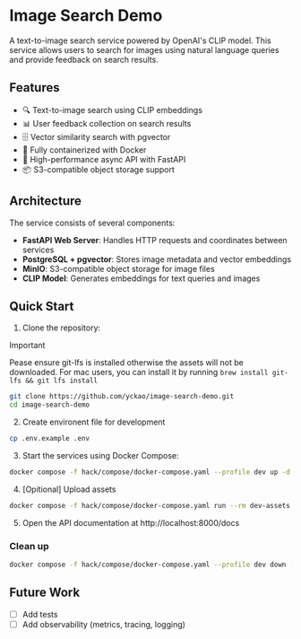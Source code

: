 # Image Search Demo

A text-to-image search service powered by OpenAI's CLIP model. This service allows users to search for images using natural language queries and provide feedback on search results.

## Features

- 🔍 Text-to-image search using CLIP embeddings
- 📊 User feedback collection on search results
- 🗄️ Vector similarity search with pgvector
- 🐳 Fully containerized with Docker
- 🚀 High-performance async API with FastAPI
- 📦 S3-compatible object storage support

## Architecture

The service consists of several components:

- **FastAPI Web Server**: Handles HTTP requests and coordinates between services
- **PostgreSQL + pgvector**: Stores image metadata and vector embeddings
- **MinIO**: S3-compatible object storage for image files
- **CLIP Model**: Generates embeddings for text queries and images

## Quick Start

1. Clone the repository:

> [!IMPORTANT]
> Pease ensure git-lfs is installed otherwise the assets will not be downloaded.
> For mac users, you can install it by running `brew install git-lfs && git lfs install`

```bash
git clone https://github.com/yckao/image-search-demo.git
cd image-search-demo
```

2. Create environent file for development

```bash
cp .env.example .env
```

3. Start the services using Docker Compose:

```bash
docker compose -f hack/compose/docker-compose.yaml --profile dev up -d
```

4. [Opitional] Upload assets

```bash
docker compose -f hack/compose/docker-compose.yaml run --rm dev-assets
```

5. Open the API documentation at http://localhost:8000/docs

### Clean up

```bash
docker compose -f hack/compose/docker-compose.yaml --profile dev down -v
```

## Future Work

- [ ] Add tests
- [ ] Add observability (metrics, tracing, logging)

